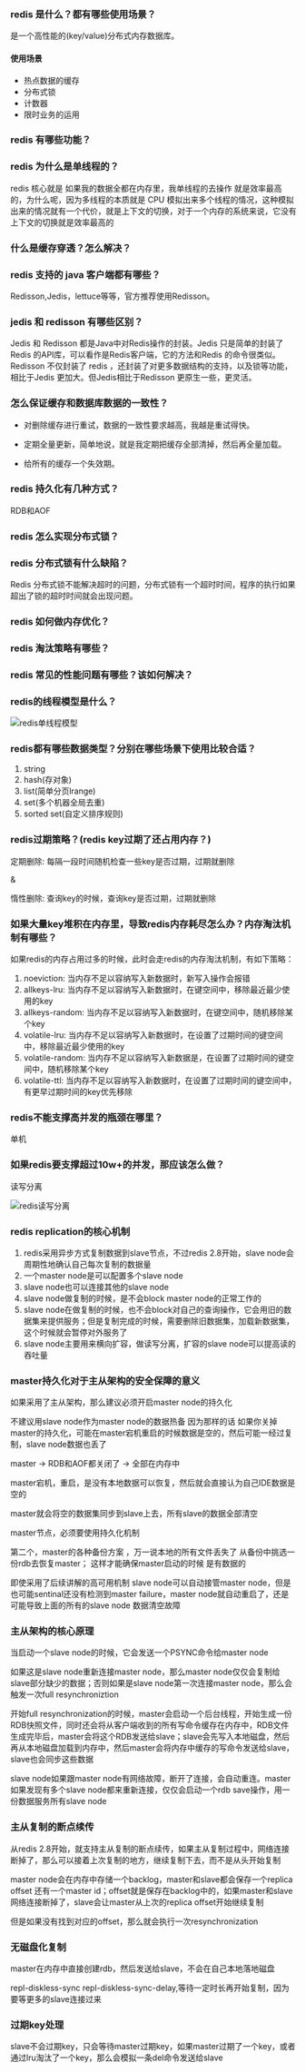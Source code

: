 ### redis 是什么？都有哪些使用场景？
是一个高性能的(key/value)分布式内存数据库。

#### 使用场景
- 热点数据的缓存
- 分布式锁
- 计数器
- 限时业务的运用

### redis 有哪些功能？

### redis 为什么是单线程的？
redis 核心就是 如果我的数据全都在内存里，我单线程的去操作 就是效率最高的，为什么呢，因为多线程的本质就是 CPU 模拟出来多个线程的情况，这种模拟出来的情况就有一个代价，就是上下文的切换，对于一个内存的系统来说，它没有上下文的切换就是效率最高的

### 什么是缓存穿透？怎么解决？

### redis 支持的 java 客户端都有哪些？
Redisson,Jedis，lettuce等等，官方推荐使用Redisson。

### jedis 和 redisson 有哪些区别？
Jedis 和 Redisson 都是Java中对Redis操作的封装。Jedis 只是简单的封装了 Redis 的API库，可以看作是Redis客户端，它的方法和Redis 的命令很类似。Redisson 不仅封装了 redis ，还封装了对更多数据结构的支持，以及锁等功能，相比于Jedis 更加大。但Jedis相比于Redisson 更原生一些，更灵活。

### 怎么保证缓存和数据库数据的一致性？
- 对删除缓存进行重试，数据的一致性要求越高，我越是重试得快。

- 定期全量更新，简单地说，就是我定期把缓存全部清掉，然后再全量加载。

- 给所有的缓存一个失效期。

### redis 持久化有几种方式？
RDB和AOF

### redis 怎么实现分布式锁？

### redis 分布式锁有什么缺陷？
Redis 分布式锁不能解决超时的问题，分布式锁有一个超时时间，程序的执行如果超出了锁的超时时间就会出现问题。     
     
### redis 如何做内存优化？

### redis 淘汰策略有哪些？

### redis 常见的性能问题有哪些？该如何解决？

### redis的线程模型是什么？

![redis单线程模型](images/redis单线程模型.png)

### redis都有哪些数据类型？分别在哪些场景下使用比较合适？

1. string
2. hash(存对象)
3. list(简单分页lrange)
4. set(多个机器全局去重)
5. sorted set(自定义排序规则)

### redis过期策略？(redis key过期了还占用内存？)

定期删除: 每隔一段时间随机检查一些key是否过期，过期就删除

&

惰性删除: 查询key的时候，查询key是否过期，过期就删除

### 如果大量key堆积在内存里，导致redis内存耗尽怎么办？内存淘汰机制有哪些？

如果redis的内存占用过多的时候，此时会走redis的内存淘汰机制，有如下策略：

1. noeviction: 当内存不足以容纳写入新数据时，新写入操作会报错
2. allkeys-lru: 当内存不足以容纳写入新数据时，在键空间中，移除最近最少使用的key
3. allkeys-random: 当内存不足以容纳写入新数据时，在键空间中，随机移除某个key
4. volatile-lru: 当内存不足以容纳写入新数据时，在设置了过期时间的键空间中，移除最近最少使用的key
5. volatile-random: 当内存不足以容纳写入新数据是，在设置了过期时间的键空间中，随机移除某个key
6. volatile-ttl: 当内存不足以容纳写入新数据时，在设置了过期时间的键空间中，有更早过期时间的key优先移除

### redis不能支撑高并发的瓶颈在哪里？

单机

### 如果redis要支撑超过10w+的并发，那应该怎么做？

读写分离

![redis读写分离](images/redis读写分离.png)

### redis replication的核心机制

1. redis采用异步方式复制数据到slave节点，不过redis 2.8开始，slave node会周期性地确认自己每次复制的数据量
2. 一个master node是可以配置多个slave node
3. slave node也可以连接其他的slave node
4. slave node做复制的时候，是不会block master node的正常工作的
5. slave node在做复制的时候，也不会block对自己的查询操作，它会用旧的数据集来提供服务；但是复制完成的时候，需要删除旧数据集，加载新数据集，这个时候就会暂停对外服务了
6. slave node主要用来横向扩容，做读写分离，扩容的slave node可以提高读的吞吐量

### master持久化对于主从架构的安全保障的意义

如果采用了主从架构，那么建议必须开启master node的持久化

不建议用slave node作为master node的数据热备 因为那样的话 如果你关掉master的持久化，可能在master宕机重启的时候数据是空的，然后可能一经过复制，slave node数据也丢了

master -> RDB和AOF都关闭了 -> 全部在内存中

master宕机，重启，是没有本地数据可以恢复，然后就会直接认为自己IDE数据是空的

master就会将空的数据集同步到slave上去，所有slave的数据全部清空

master节点，必须要使用持久化机制

第二个，master的各种备份方案 ，万一说本地的所有文件丢失了 从备份中挑选一份rdb去恢复master； 这样才能确保master启动的时候 是有数据的

即使采用了后续讲解的高可用机制 slave node可以自动接管master node，但是也可能sentinal还没有检测到master failure，master node就自动重启了，还是可能导致上面的所有的slave node 数据清空故障

### 主从架构的核心原理

当启动一个slave node的时候，它会发送一个PSYNC命令给master node

如果这是slave node重新连接master node，那么master node仅仅会复制给slave部分缺少的数据；否则如果是slave node第一次连接master node，那么会触发一次full resynchroniztion

开始full resynchronization的时候，master会启动一个后台线程，开始生成一份RDB快照文件，同时还会将从客户端收到的所有写命令缓存在内存中，RDB文件生成完毕后，master会将这个RDB发送给slave；slave会先写入本地磁盘，然后再从本地磁盘加载到内存中，然后master会将内存中缓存的写命令发送给slave，slave也会同步这些数据

slave node如果跟master node有网络故障，断开了连接，会自动重连。master如果发现有多个slave node都来重新连接，仅仅会启动一个rdb save操作，用一份数据服务所有slave node

### 主从复制的断点续传

从redis 2.8开始，就支持主从复制的断点续传，如果主从复制过程中，网络连接断掉了，那么可以接着上次复制的地方，继续复制下去，而不是从头开始复制

master node会在内存中存储一个backlog，master和slave都会保存一个replica offset 还有一个master id；offset就是保存在backlog中的，如果master和slave网络连接断掉了，slave会让master从上次的replica offset开始继续复制

但是如果没有找到对应的offset，那么就会执行一次resynchronization

### 无磁盘化复制

master在内存中直接创建rdb，然后发送给slave，不会在自己本地落地磁盘

repl-diskless-sync
repl-diskless-sync-delay,等待一定时长再开始复制，因为要等更多的slave连接过来

### 过期key处理

slave不会过期key，只会等待master过期key，如果master过期了一个key，或者通过lru淘汰了一个key，那么会模拟一条del命令发送给slave

